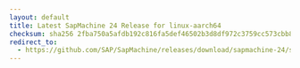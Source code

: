 ```yaml
---
layout: default
title: Latest SapMachine 24 Release for linux-aarch64
checksum: sha256 2fba750a5afdb192c816fa5def46502b3d8df972c3759cc573cbb855e46173bf
redirect_to:
  - https://github.com/SAP/SapMachine/releases/download/sapmachine-24/sapmachine-jdk-24_linux-aarch64_bin.tar.gz
---
```

